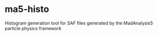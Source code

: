 # ma5-histo
Histogram generation tool for SAF files generated by the MadAnalysis5 particle physics framework
